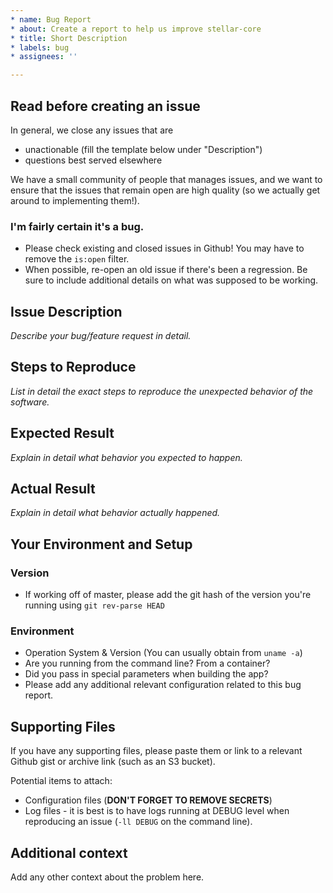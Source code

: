 ```yaml
---
* name: Bug Report
* about: Create a report to help us improve stellar-core
* title: Short Description
* labels: bug
* assignees: ''

---
```


## Read before creating an issue

In general, we close any issues that are
* unactionable (fill the template below under "Description")
* questions best served elsewhere

We have a small community of people that manages issues, and we want to ensure that the issues that remain open are high quality (so we actually get around to implementing them!).

### I'm fairly certain it's a bug.

* Please check existing and closed issues in Github! You may have to remove the `is:open` filter.
* When possible, re-open an old issue if there's been a regression. Be sure to include additional
  details on what was supposed to be working.

## Issue Description

*Describe your bug/feature request in detail.*

## Steps to Reproduce
*List in detail the exact steps to reproduce the unexpected behavior of the software.*

## Expected Result
*Explain in detail what behavior you expected to happen.*

## Actual Result
*Explain in detail what behavior actually happened.*

## Your Environment and Setup

### Version
* If working off of master, please add the git hash of the version you're running using `git rev-parse HEAD`

### Environment
* Operation System & Version (You can usually obtain from `uname -a`)
* Are you running from the command line? From a container?
* Did you pass in special parameters when building the app?
* Please add any additional relevant configuration related to this bug report.

## Supporting Files

If you have any supporting files, please paste them or link to a relevant Github gist or archive link (such as an S3 bucket).

Potential items to attach:
* Configuration files (**DON'T FORGET TO REMOVE SECRETS**)
* Log files - it is best is to have logs running at DEBUG level when reproducing an issue (`-ll
  DEBUG` on the command line).

## Additional context
Add any other context about the problem here.
